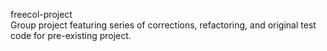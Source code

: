 freecol-project  
Group project featuring series of corrections, refactoring, and original test code for pre-existing project.
